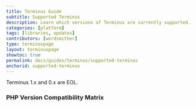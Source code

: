 ```yaml
---
title: Terminus Guide
subtitle: Supported Terminus
description: Learn which versions of Terminus are currently supported.
categories: [platform]
tags: [libraries, updates]
contributors: [wordsmither]
type: terminuspage
layout: terminuspage
showtoc: true
permalink: docs/guides/terminus/supported-terminus
anchorid: supported-terminus
---
```


<Partial file="terminus-guide/eol.md" />

<Alert title="Note" type="info" >

Terminus 1.x and 0.x are EOL.

</Alert>

### PHP Version Compatibility Matrix

<Partial file="terminus-guide/php.md" />

